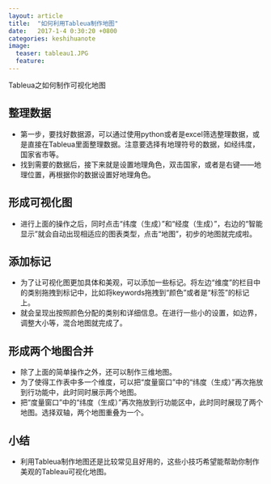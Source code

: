 ```yaml
---
layout: article
title:  "如何利用Tableua制作地图"
date:   2017-1-4 0:30:20 +0800
categories: keshihuanote
image:
  teaser: tableau1.JPG
  feature: 
---
```

Tableua之如何制作可视化地图


## 整理数据
- 第一步，要找好数据源，可以通过使用python或者是excel筛选整理数据，或是直接在Tableua里面整理数据。注意要选择有地理符号的数据，如经纬度，国家省市等。
- 找到需要的数据后，接下来就是设置地理角色，双击国家，或者是右键——地理位置，再根据你的数据设置好地理角色。

## 形成可视化图
- 进行上面的操作之后，同时点击“纬度（生成）”和“经度（生成）”，右边的“智能显示”就会自动出现相适应的图表类型，点击“地图”，初步的地图就完成啦。

## 添加标记
- 为了让可视化图更加具体和美观，可以添加一些标记。将左边“维度”的栏目中的类别拖拽到标记中，比如将keywords拖拽到“颜色”或者是“标签”的标记上。
- 就会呈现出按照颜色分配的类别和详细信息。在进行一些小的设置，如边界，调整大小等，混合地图就完成了。

## 形成两个地图合并
- 除了上面的简单操作之外，还可以制作三维地图。
- 为了使得工作表中多一个维度，可以把“度量窗口”中的“纬度（生成）”再次拖放到行功能中，此时同时展示两个地图。
- 把“度量窗口”中的“纬度（生成）”再次拖放到行功能区中，此时同时展现了两个地图。选择双轴，两个地图重叠为一个。

## 小结
- 利用Tableua制作地图还是比较常见且好用的，这些小技巧希望能帮助你制作美观的Tableau可视化地图。